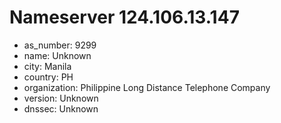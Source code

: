 # Nameserver 124.106.13.147

* as_number: 9299
* name: Unknown
* city: Manila
* country: PH
* organization: Philippine Long Distance Telephone Company
* version: Unknown
* dnssec: Unknown
